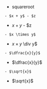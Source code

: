 * squareroot

```
- $x + y$ - $z
```
- $x + y$ - $z
```
- $x \times y$ 
```
- $x \times y$ \div y$
```
- $\dfrac{x}{y}$
```
- $\dfrac{x}{y}$
```
- $\sqrt{x}$
```
- $\sqrt{x}$
